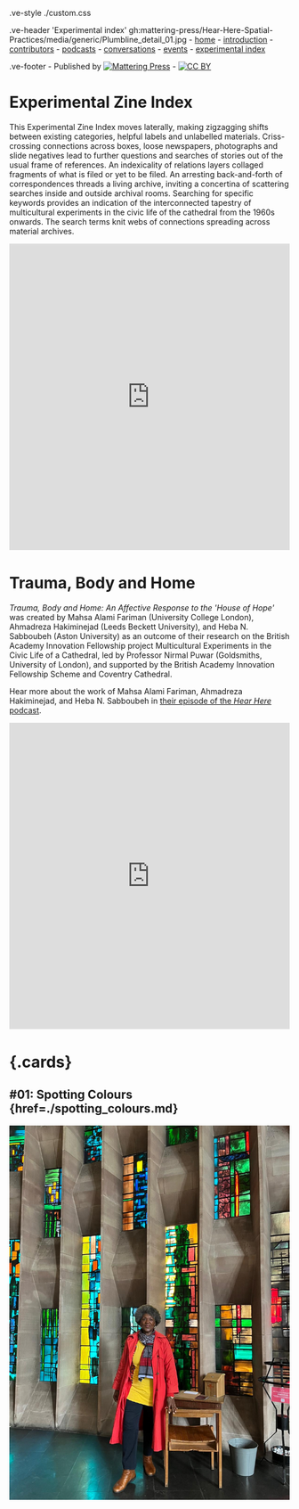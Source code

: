 .ve-style ./custom.css

.ve-header 'Experimental index' gh:mattering-press/Hear-Here-Spatial-Practices/media/generic/Plumbline_detail_01.jpg
    - [home](/)
    - [introduction](/essays/introduction.md)
    - [contributors](/essays/contributors.md)
    - [podcasts](/essays/podcasts.md)
    - [conversations](/essays/conversations.md)
    - [events](/essays/events.md)
    - [experimental index](/essays/index.md)

.ve-footer
    - Published by [![Mattering Press](https://www.matteringpress.org/wp-content/themes/matteringpress/img/mattering-press.png)](https://www.matteringpress.org/)
    - [![CC BY](https://licensebuttons.net/l/by/4.0/88x31.png)](https://creativecommons.org/licenses/by/4.0/)

# Experimental Zine Index

This Experimental Zine Index moves laterally, making zigzagging shifts between existing categories, helpful labels and unlabelled materials. Criss-crossing connections across boxes, loose newspapers, photographs and slide negatives lead to further questions and searches of stories out of the usual frame of references. An indexicality of relations layers collaged fragments of what is filed or yet to be filed. An arresting back-and-forth of correspondences threads a living archive, inviting a concertina of scattering searches inside and outside archival rooms. Searching for specific keywords provides an indication of the interconnected tapestry of multicultural experiments in the civic life of the cathedral from the 1960s onwards. The search terms knit webs of connections spreading across material archives.

<center><iframe src="https://archive.org/details/Hear-Here-experimental-zine-index/mode/2up?view=theater" width="100%" height="550px" frameborder="0" webkitallowfullscreen="true" mozallowfullscreen="true" allowfullscreen></iframe></center>

# Trauma, Body and Home

*Trauma, Body and Home: An Affective Response to the 'House of Hope'* was created by Mahsa Alami Fariman (University College London), Ahmadreza Hakiminejad (Leeds Beckett University), and Heba N. Sabboubeh (Aston University) as an outcome of their research on the British Academy Innovation Fellowship project Multicultural Experiments in the Civic Life of a Cathedral, led by Professor Nirmal Puwar (Goldsmiths, University of London), and supported by the British Academy Innovation Fellowship Scheme and Coventry Cathedral. 

Hear more about the work of Mahsa Alami Fariman, Ahmadreza Hakiminejad, and Heba N. Sabboubeh in [their episode of the *Hear Here* podcast](/essays/fariman.md).

<center><iframe src="https://archive.org/details/trauma-body-and-home/mode/2up?view=theater" width="100%" height="550px" frameborder="0" webkitallowfullscreen="true" mozallowfullscreen="true" allowfullscreen></iframe></center>

# {.cards}

## #01: Spotting Colours {href=./spotting_colours.md}

![](/media/podcasts/monica_brown_12.jpg)